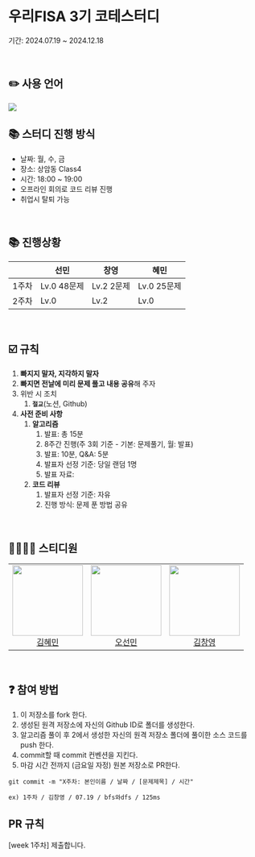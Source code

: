 # 우리FISA 3기 코테스터디
기간: 2024.07.19 ~ 2024.12.18

<br/>

## ✏️ 사용 언어
<img src="https://img.shields.io/badge/Python-3776AB?style=for-the-badge&logo=python&logoColor=white"/>

<br/>

## 📚 스터디 진행 방식
- 날짜: 월, 수, 금 
- 장소: 상암동 Class4 
- 시간: 18:00 ~ 19:00
- 오프라인 회의로 코드 리뷰 진행
- 취업시 탈퇴 가능

<br/>

## 📚 진행상황
|  | 선민 | 창영 | 혜민 |
| --- | --- | --- | --- |
| 1주차 | Lv.0 48문제 | Lv.2 2문제 | Lv.0 25문제 |
| 2주차 | Lv.0  | Lv.2  | Lv.0  |

<br/>

## ☑️ 규칙
1. **빠지지 말자, 지각하지 말자**
2. **빠지면 전날에 미리 문제 풀고 내용 공유**해 주자
3. 위반 시 조치
    1. **`절교`**(노션, Github)
4. **사전 준비 사항**
    1. **알고리즘**
        1. 발표: 총 15분
        2. 8주간 진행(주 3회 기준 - 기본: 문제풀기, 월: 발표)
        3. 발표: 10분, Q&A: 5분
        4. 발표자 선정 기준: 당일 랜덤 1명
        5. 발표 자료: 
    2. **코드 리뷰**
        1. 발표자 선정 기준: 자유
        2. 진행 방식: 문제 푼 방법 공유

<br/>

## 👨‍👩‍👧‍👦 스티디원
<table>
  <tr>
    <td height="140px" align="center"> <a href="https://github.com/HyeminKim-kr"> <img src="https://avatars.githubusercontent.com/u/58822591?v=4" width="140px" />
      <br /> 김혜민</a></td>
    <td height="140px" align="center"> <a href="https://github.com/seonmin5"> <img src="https://avatars.githubusercontent.com/u/82851869?v=4" width="140px" />
      <br /> 오선민</a></td>
    <td height="140px" align="center"> <a href="https://github.com/kimchang0"> <img src="https://avatars.githubusercontent.com/u/64997303?v=4" width="140px" />
      <br /> 김창영</a></td>
  </tr>
</table>

<br/>

## ❓ 참여 방법
1. 이 저장소를 fork 한다.
2. 생성된 원격 저장소에 자신의 Github ID로 폴더를 생성한다.
3. 알고리즘 풀이 후 2에서 생성한 자신의 원격 저장소 폴더에 풀이한 소스 코드를 push 한다.
4. commit할 때 commit 컨벤션을 지킨다.
5. 마감 시간 전까지 (금요일 자정) 원본 저장소로 PR한다.

```
git commit -m "X주차: 본인이름 / 날짜 / [문제제목] / 시간"

ex) 1주차 / 김창영 / 07.19 / bfs와dfs / 125ms
```

## PR 규칙
[week 1주차] 제출합니다.

<br/>
